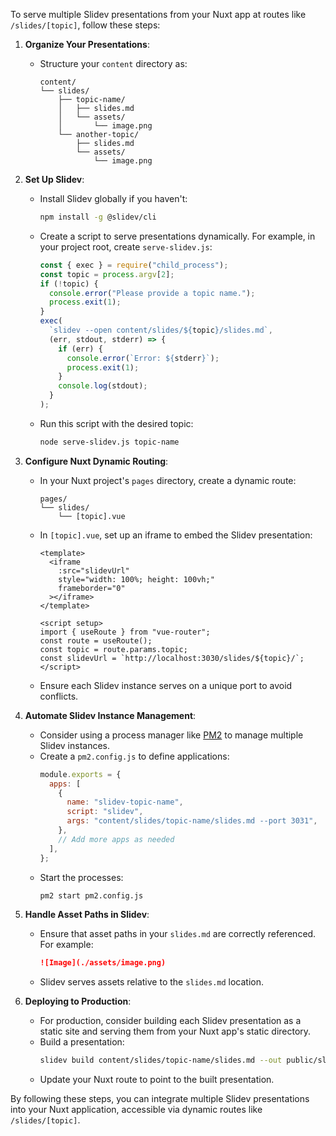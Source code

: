 To serve multiple Slidev presentations from your Nuxt app at routes like `/slides/[topic]`, follow these steps:

1. **Organize Your Presentations**:

   - Structure your `content` directory as:
     ```
     content/
     └── slides/
         ├── topic-name/
         │   ├── slides.md
         │   └── assets/
         │       └── image.png
         └── another-topic/
             ├── slides.md
             └── assets/
                 └── image.png
     ```

2. **Set Up Slidev**:

   - Install Slidev globally if you haven't:
     ```bash
     npm install -g @slidev/cli
     ```
   - Create a script to serve presentations dynamically. For example, in your project root, create `serve-slidev.js`:
     ```javascript
     const { exec } = require("child_process");
     const topic = process.argv[2];
     if (!topic) {
       console.error("Please provide a topic name.");
       process.exit(1);
     }
     exec(
       `slidev --open content/slides/${topic}/slides.md`,
       (err, stdout, stderr) => {
         if (err) {
           console.error(`Error: ${stderr}`);
           process.exit(1);
         }
         console.log(stdout);
       }
     );
     ```
   - Run this script with the desired topic:
     ```bash
     node serve-slidev.js topic-name
     ```

3. **Configure Nuxt Dynamic Routing**:

   - In your Nuxt project's `pages` directory, create a dynamic route:
     ```
     pages/
     └── slides/
         └── [topic].vue
     ```
   - In `[topic].vue`, set up an iframe to embed the Slidev presentation:

     ```vue
     <template>
       <iframe
         :src="slidevUrl"
         style="width: 100%; height: 100vh;"
         frameborder="0"
       ></iframe>
     </template>

     <script setup>
     import { useRoute } from "vue-router";
     const route = useRoute();
     const topic = route.params.topic;
     const slidevUrl = `http://localhost:3030/slides/${topic}/`;
     </script>
     ```

   - Ensure each Slidev instance serves on a unique port to avoid conflicts.

4. **Automate Slidev Instance Management**:

   - Consider using a process manager like [PM2](https://pm2.keymetrics.io/) to manage multiple Slidev instances.
   - Create a `pm2.config.js` to define applications:
     ```javascript
     module.exports = {
       apps: [
         {
           name: "slidev-topic-name",
           script: "slidev",
           args: "content/slides/topic-name/slides.md --port 3031",
         },
         // Add more apps as needed
       ],
     };
     ```
   - Start the processes:
     ```bash
     pm2 start pm2.config.js
     ```

5. **Handle Asset Paths in Slidev**:

   - Ensure that asset paths in your `slides.md` are correctly referenced. For example:
     ```markdown
     ![Image](./assets/image.png)
     ```
   - Slidev serves assets relative to the `slides.md` location.

6. **Deploying to Production**:
   - For production, consider building each Slidev presentation as a static site and serving them from your Nuxt app's static directory.
   - Build a presentation:
     ```bash
     slidev build content/slides/topic-name/slides.md --out public/slides/topic-name
     ```
   - Update your Nuxt route to point to the built presentation.

By following these steps, you can integrate multiple Slidev presentations into your Nuxt application, accessible via dynamic routes like `/slides/[topic]`.
